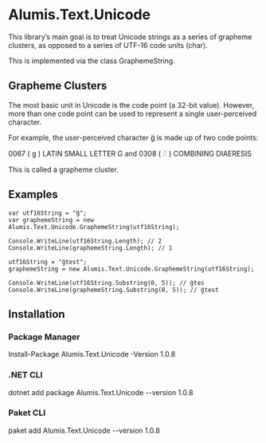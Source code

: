 # Alumis.Text.Unicode

This library’s main goal is to treat Unicode strings as a series of grapheme clusters, as opposed to a series of UTF-16 code units (char).

This is implemented via the class GraphemeString.

## Grapheme Clusters

The most basic unit in Unicode is the code point (a 32-bit value). However, more than one code point can be used to represent a single user-perceived character.

For example, the user-perceived character g̈ is made up of two code points:

0067 ( g ) LATIN SMALL LETTER G and
0308 ( ◌̈ ) COMBINING DIAERESIS

This is called a grapheme cluster.

## Examples

```
var utf16String = "g̈";
var graphemeString = new Alumis.Text.Unicode.GraphemeString(utf16String);

Console.WriteLine(utf16String.Length); // 2
Console.WriteLine(graphemeString.Length); // 1

utf16String = "g̈test";
graphemeString = new Alumis.Text.Unicode.GraphemeString(utf16String);

Console.WriteLine(utf16String.Substring(0, 5)); // g̈tes
Console.WriteLine(graphemeString.Substring(0, 5)); // g̈test
```

## Installation

### Package Manager

Install-Package Alumis.Text.Unicode -Version 1.0.8

### .NET CLI

dotnet add package Alumis.Text.Unicode --version 1.0.8

### Paket CLI

paket add Alumis.Text.Unicode --version 1.0.8
